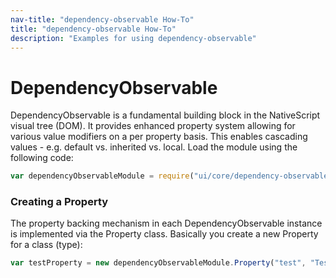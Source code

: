 ```yaml
---
nav-title: "dependency-observable How-To"
title: "dependency-observable How-To"
description: "Examples for using dependency-observable"
---
```

# DependencyObservable
DependencyObservable is a fundamental building block in the NativeScript visual tree (DOM).
It provides enhanced property system allowing for various value modifiers on a per property basis.
This enables cascading values - e.g. default vs. inherited vs. local.
Load the module using the following code:
``` JavaScript
var dependencyObservableModule = require("ui/core/dependency-observable");
```
### Creating a Property
The property backing mechanism in each DependencyObservable instance is implemented via the Property class.
Basically you create a new Property for a class (type):
``` JavaScript
var testProperty = new dependencyObservableModule.Property("test", "TestDO", new dependencyObservableModule.PropertyMetadata(false, dependencyObservableModule.PropertyMetadataOptions.None, onTestPropertyChanged));
```
